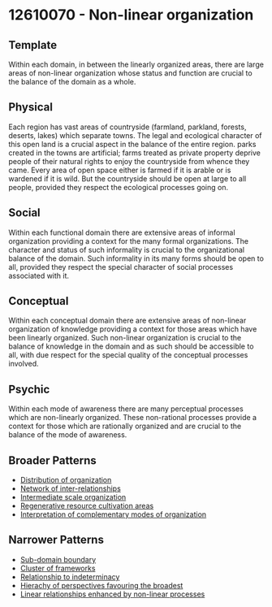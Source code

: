 # 12610070 - Non-linear organization

## Template

Within each domain, in between the linearly organized areas, there are large areas of non-linear organization whose status and function are crucial to the balance of the domain as a whole.

## Physical

Each region has vast areas of countryside (farmland, parkland, forests, deserts, lakes) which separate towns. The legal and ecological character of this open land is a crucial aspect in the balance of the entire region. parks created in the towns are artificial; farms treated as private property deprive people of their natural rights to enjoy the countryside from whence they came. Every area of open space either is farmed if it is arable or is wardened if it is wild. But the countryside should be open at large to all people, provided they respect the ecological processes going on.

## Social

Within each functional domain there are extensive areas of informal organization providing a context for the many formal organizations. The character and status of such informality is crucial to the organizational balance of the domain. Such informality in its many forms should be open to all, provided they respect the special character of social processes associated with it.

## Conceptual

Within each conceptual domain there are extensive areas of non-linear organization of knowledge providing a context for those areas which have been linearly organized. Such non-linear organization is crucial to the balance of knowledge in the domain and as such should be accessible to all, with due respect for the special quality of the conceptual processes involved.

## Psychic

Within each mode of awareness there are many perceptual processes which are non-linearly organized. These non-rational processes provide a context for those which are rationally organized and are crucial to the balance of the mode of awareness.

## Broader Patterns

- [Distribution of organization](12610020)
- [Network of inter-relationships](12610050)
- [Intermediate scale organization](12610060)
- [Regenerative resource cultivation areas](12610040)
- [Interpretation of complementary modes of organization](12610030)

## Narrower Patterns

- [Sub-domain boundary](12610130)
- [Cluster of frameworks](12610370)
- [Relationship to indeterminacy](12610250)
- [Hierachy of perspectives favouring the broadest](12611140)
- [Linear relationships enhanced by non-linear processes](12610510)

